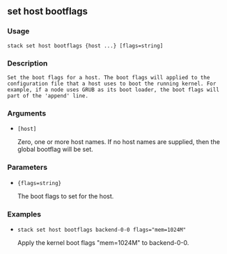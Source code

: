 ## set host bootflags

### Usage

`stack set host bootflags {host ...} [flags=string]`

### Description


	Set the boot flags for a host. The boot flags will applied to the
	configuration file that a host uses to boot the running kernel. For
	example, if a node uses GRUB as its boot loader, the boot flags will 
	part of the 'append' line.
	
	

### Arguments

* `[host]`

   Zero, one or more host names. If no host names are supplied, then the
	global bootflag will be set.


### Parameters
* `{flags=string}`

   The boot flags to set for the host.

### Examples

* `stack set host bootflags backend-0-0 flags="mem=1024M"`

   Apply the kernel boot flags "mem=1024M" to backend-0-0.



